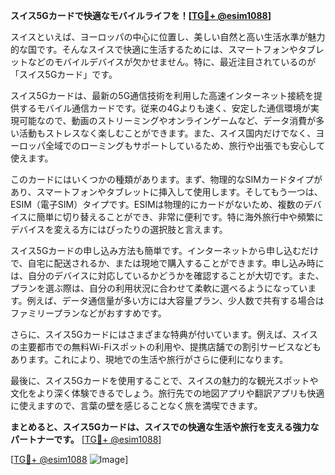 **スイス5Gカードで快適なモバイルライフを！[[TG💪+ @esim1088](https://t.me/s/esim1088)]**

スイスといえば、ヨーロッパの中心に位置し、美しい自然と高い生活水準が魅力的な国です。そんなスイスで快適に生活するためには、スマートフォンやタブレットなどのモバイルデバイスが欠かせません。特に、最近注目されているのが「スイス5Gカード」です。

スイス5Gカードは、最新の5G通信技術を利用した高速インターネット接続を提供するモバイル通信カードです。従来の4Gよりも速く、安定した通信環境が実現可能なので、動画のストリーミングやオンラインゲームなど、データ消費が多い活動もストレスなく楽しむことができます。また、スイス国内だけでなく、ヨーロッパ全域でのローミングもサポートしているため、旅行や出張でも安心して使えます。

このカードにはいくつかの種類があります。まず、物理的なSIMカードタイプがあり、スマートフォンやタブレットに挿入して使用します。そしてもう一つは、ESIM（電子SIM）タイプです。ESIMは物理的にカードがないため、複数のデバイスに簡単に切り替えることができ、非常に便利です。特に海外旅行中や頻繁にデバイスを変える方にはぴったりの選択肢と言えます。

スイス5Gカードの申し込み方法も簡単です。インターネットから申し込むだけで、自宅に配送されるか、または現地で購入することができます。申し込み時には、自分のデバイスに対応しているかどうかを確認することが大切です。また、プランを選ぶ際は、自分の利用状況に合わせて柔軟に選べるようになっています。例えば、データ通信量が多い方には大容量プラン、少人数で共有する場合はファミリープランなどがおすすめです。

さらに、スイス5Gカードにはさまざまな特典が付いています。例えば、スイスの主要都市での無料Wi-Fiスポットの利用や、提携店舗での割引サービスなどもあります。これにより、現地での生活や旅行がさらに便利になります。

最後に、スイス5Gカードを使用することで、スイスの魅力的な観光スポットや文化をより深く体験できるでしょう。旅行先での地図アプリや翻訳アプリも快適に使えますので、言葉の壁を感じることなく旅を満喫できます。

**まとめると、スイス5Gカードは、スイスでの快適な生活や旅行を支える強力なパートナーです。** [[TG💪+ @esim1088](https://t.me/s/esim1088)]

[[TG💪+ @esim1088](https://t.me/s/esim1088) ![Image](https://i.postimg.cc/Y0z9fWf4/image.png)]